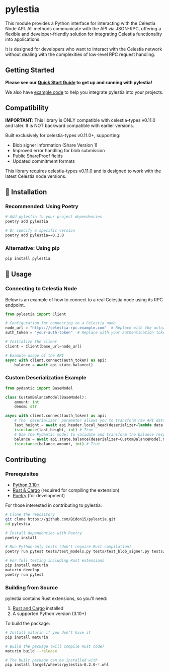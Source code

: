 # pylestia

This module provides a Python interface for interacting with the Celestia Node API. All methods communicate with the API via JSON-RPC, offering a flexible and developer-friendly solution for integrating Celestia functionality into applications.

It is designed for developers who want to interact with the Celestia network without dealing with the complexities of low-level RPC request handling.

## Getting Started

**Please see our [Quick Start Guide](docs/QUICKSTART.md) to get up and running with pylestia!**

We also have [example code](examples/) to help you integrate pylestia into your projects.

## Compatibility

**IMPORTANT**: This library is ONLY compatible with celestia-types v0.11.0 and later. It is NOT backward compatible with earlier versions.

Built exclusively for celestia-types v0.11.0+, supporting:

- Blob signer information (Share Version 1)
- Improved error handling for blob submission
- Public ShareProof fields
- Updated commitment formats

This library requires celestia-types v0.11.0 and is designed to work with the latest Celestia node versions.

## 🚀 Installation

### Recommended: Using Poetry

```sh
# Add pylestia to your project dependencies
poetry add pylestia

# Or specify a specific version
poetry add pylestia==0.2.0
```

### Alternative: Using pip

```sh
pip install pylestia
```

## 🔧 Usage

### Connecting to Celestia Node

Below is an example of how to connect to a real Celestia node using its RPC endpoint.

```python
from pylestia import Client

# Configuration for connecting to a Celestia node
node_url = "https://celestia-rpc.example.com"  # Replace with the actual RPC node URL
auth_token = "your-auth-token"  # Replace with your authentication token (if required)

# Initialize the client
client = Client(base_url=node_url)

# Example usage of the API
async with client.connect(auth_token) as api:
    balance = await api.state.balance()
```

### Custom Deserialization Example

```python
from pydantic import BaseModel

class CustomBalanceModel(BaseModel):
    amount: int
    denom: str

async with client.connect(auth_token) as api:
    # The `deserializer` parameter allows you to transform raw API data into a desired format
    last_height = await api.header.local_head(deserializer=lambda data: int(data['header']['height']))
    isinstance(last_height, int) # True
    # Use the Pydantic model to validate and transform the balance response
    balance = await api.state.balance(deserializer=CustomBalanceModel.model_validate)
    isinstance(balance.amount, int) # True
```

## Contributing

### Prerequisites

- [Python 3.10+](https://www.python.org/downloads/)
- [Rust & Cargo](https://www.rust-lang.org/tools/install) (required for compiling the extension)
- [Poetry](https://python-poetry.org/docs/#installation) (for development)

For those interested in contributing to pylestia:

```sh
# Clone the repository
git clone https://github.com/Bidon15/pylestia.git
cd pylestia

# Install dependencies with Poetry
poetry install

# Run Python-only tests (don't require Rust compilation)
poetry run pytest tests/test_models.py tests/test_blob_signer.py tests/test_python_only.py

# For full testing including Rust extensions
pip install maturin
maturin develop
poetry run pytest
```

### Building from Source

pylestia contains Rust extensions, so you'll need:

1. [Rust and Cargo](https://www.rust-lang.org/tools/install) installed
2. A supported Python version (3.10+)

To build the package:

```sh
# Install maturin if you don't have it
pip install maturin

# Build the package (will compile Rust code)
maturin build --release

# The built package can be installed with
pip install target/wheels/pylestia-0.2.0-*.whl
```
